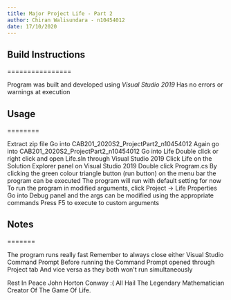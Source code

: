 ```yaml
---
title: Major Project Life - Part 2
author: Chiran Walisundara - n10454012
date: 17/10/2020
---
```


## Build Instructions
================

Program was built and developed using _Visual Studio 2019_ 
Has no errors or warnings at execution  

## Usage 
========

Extract zip file
Go into CAB201_2020S2_ProjectPart2_n10454012 
Again go into CAB201_2020S2_ProjectPart2_n10454012 
Go into Life 
Double click or right click and open Life.sln through Visual Studio 2019 
Click Life on the Solution Explorer panel on Visual Studio 2019 
Double click Program.cs 
By clicking the green colour triangle button (run button) on the menu bar the program can be executed 
The program will run with default setting for now 
To run the program in modified arguments, click Project -> Life Properties 
Go into Debug panel and the args can be modified using the appropriate commands 
Press F5 to execute to custom arguments  

## Notes 
=======

The program runs really fast
Remember to always close either Visual Studio Command Prompt
Before running the Command Prompt opened through Project tab
And vice versa as they both won't run simultaneously

Rest In Peace John Horton Conway :(
All Hail The Legendary Mathematician
Creator Of The Game Of Life.